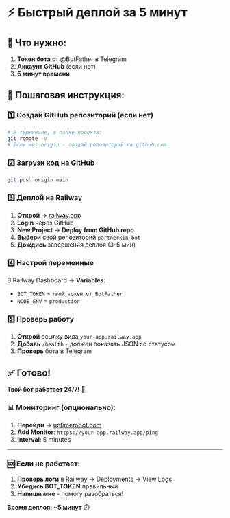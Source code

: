 # ⚡ Быстрый деплой за 5 минут

## 🎯 Что нужно:
1. **Токен бота** от @BotFather в Telegram
2. **Аккаунт GitHub** (если нет)
3. **5 минут времени**

## 🚀 Пошаговая инструкция:

### 1️⃣ Создай GitHub репозиторий (если нет)
```bash
# В терминале, в папке проекта:
git remote -v
# Если нет origin - создай репозиторий на github.com
```

### 2️⃣ Загрузи код на GitHub
```bash
git push origin main
```

### 3️⃣ Деплой на Railway
1. **Открой** → [railway.app](https://railway.app)
2. **Login** через GitHub
3. **New Project** → **Deploy from GitHub repo**
4. **Выбери** свой репозиторий `partnerkin-bot`
5. **Дождись** завершения деплоя (3-5 мин)

### 4️⃣ Настрой переменные
В Railway Dashboard → **Variables**:
- `BOT_TOKEN` = `твой_токен_от_BotFather`
- `NODE_ENV` = `production`

### 5️⃣ Проверь работу
1. **Открой** ссылку вида `your-app.railway.app`
2. **Добавь** `/health` - должен показать JSON со статусом
3. **Проверь** бота в Telegram

## ✅ Готово!

**Твой бот работает 24/7!** 🎉

### 📊 Мониторинг (опционально):
1. **Перейди** → [uptimerobot.com](https://uptimerobot.com)
2. **Add Monitor**: `https://your-app.railway.app/ping`
3. **Interval**: 5 minutes

---

### 🆘 Если не работает:
1. **Проверь логи** в Railway → Deployments → View Logs
2. **Убедись BOT_TOKEN** правильный
3. **Напиши мне** - помогу разобраться!

**Время деплоя: ~5 минут** ⏱️